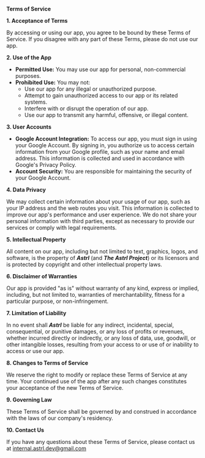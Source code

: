 **Terms of Service**

**1. Acceptance of Terms**

By accessing or using our app, you agree to be bound by these Terms of Service. If you disagree with any part of these Terms, please do not use our app.

**2. Use of the App**

* **Permitted Use:** You may use our app for personal, non-commercial purposes.
* **Prohibited Use:** You may not:
    * Use our app for any illegal or unauthorized purpose.
    * Attempt to gain unauthorized access to our app or its related systems.
    * Interfere with or disrupt the operation of our app.
    * Use our app to transmit any harmful, offensive, or illegal content.

**3. User Accounts**

* **Google Account Integration:** To access our app, you must sign in using your Google Account. By signing in, you authorize us to access certain information from your Google profile, such as your name and email address. This information is collected and used in accordance with Google's Privacy Policy. 
* **Account Security:** You are responsible for maintaining the security of your Google Account. 

**4. Data Privacy**

We may collect certain information about your usage of our app, such as your IP address and the web routes you visit. This information is collected to improve our app's performance and user experience. We do not share your personal information with third parties, except as necessary to provide our services or comply with legal requirements.

**5. Intellectual Property**

All content on our app, including but not limited to text, graphics, logos, and software, is the property of ***Astrl*** (and ***The Astrl Project***) or its licensors and is protected by copyright and other intellectual property laws.

**6. Disclaimer of Warranties**

Our app is provided "as is" without warranty of any kind, express or implied, including, but not limited to, warranties of merchantability, fitness for a particular purpose, or non-infringement.

**7. Limitation of Liability**

In no event shall ***Astrl*** be liable for any indirect, incidental, special, consequential, or punitive damages, or any loss of profits or revenues, whether incurred directly or indirectly, or any loss of data, use, goodwill, or other intangible losses, resulting from your access to or use of or inability to access or use our app.

**8. Changes to Terms of Service**

We reserve the right to modify or replace these Terms of Service at any time. Your continued use of the app after any such changes constitutes your acceptance of the new Terms of Service.

**9. Governing Law**

These Terms of Service shall be governed by and construed in accordance with the laws of our company's residency.

**10. Contact Us**

If you have any questions about these Terms of Service, please contact us at internal.astrl.dev@gmail.com 
